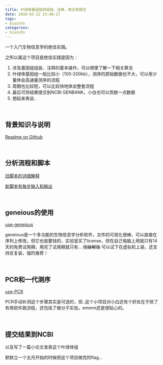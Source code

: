 ```yaml
---
title: 叶绿体基因组的组装、注释、修正和提交
date: 2018-03-22 23:48:17
tags:
- bioinfo
categories:
- bioinfo
---
```

一个入门生物信息学的绝佳实践。
<!-- more -->

之所以属这个项目是绝佳实践是因为：

1. 涉及基因组组装、注释的基本操作，可以顺便了解一下相关算法
2. 叶绿体基因组一般比较小（100-200kb），测序的原始数据也不大，可以用少量体会高通量测序的流程
3. 周期也比较短，可以比较快地体会整套流程
4. 最后可将结果提交到NCBI GENBANK，小白也可以贡献一点数据
5. 想起来再说..

<br>

## 背景知识与说明

[Readme on Github](https://github.com/ViciaYuan/Bioinfo-pipelines/tree/master/cpg-analysis)

<br>


## 分析流程和脚本

[旧脚本的详细解释](https://github.com/ViciaYuan/Bioinfo-pipelines/blob/master/cpg-analysis/get-chloroplast-genome.md)


[新脚本有每步输入和输出](https://github.com/ViciaYuan/Bioinfo-pipelines/blob/master/cpg-analysis/get-chloroplast-genome-new.md)

<br>

## geneious的使用 
[use-geneious](https://github.com/ViciaYuan/Bioinfo-pipelines/blob/master/cpg-analysis/use-geneious.md)

geneious是一个多功能的生物信息学分析软件，文件的可视化很棒，可以直接在序列上修改。但它也是要钱的，实验室买了license，但在自己电脑上用就只有14天的免费试用期，用完了试用期就只有...
~~找破解版~~ 可以试下在虚拟机上装，还支持反复装，强烈推荐！

<br>

## PCR和一代测序
[use-PCR](https://github.com/ViciaYuan/Bioinfo-pipelines/blob/master/cpg-analysis/use-PCR.md)

PCR手动补洞这个步骤其实是可选的，但..这个小项目对小白还有个好处在于除了有用软件跑流程，还包括了做分子实验。emmm还是很贴心的。


<br>

## 提交结果到NCBI
以及写了一篇小论文发表这个叶绿体组


默默立一个五月开始的时候把这个项目做完的flag...








